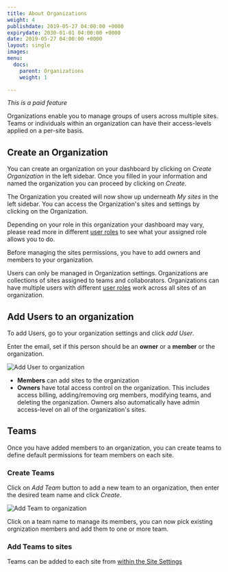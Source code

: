 ```yaml
---
title: About Organizations
weight: 4
publishdate: 2019-05-27 04:00:00 +0000
expirydate: 2030-01-01 04:00:00 +0000
date: 2019-05-27 04:00:00 +0000
layout: single
images:
menu:
  docs:
    parent: Organizations
    weight: 1

---
```


*This is a paid feature*

Organizations enable you to manage groups of users across multiple sites. Teams or individuals within an organization can have their access-levels applied on a per-site basis.

## Create an Organization

You can create an organization on your dashboard by clicking on _Create Organization_ in the left sidebar.
Once you filled in your information and named the organization you can proceed by clicking on _Create_.

The Organization you created will now show up underneath _My sites_ in the left sidebar. You can access the Organization's sites and settings by clicking on the Organization.

Depending on your role in this organization your dashboard may vary, please read more in different [user roles](/docs/settings/collaborators/#site-access-levels) to see what your assigned role allows you to do.

Before managing the sites permissions, you have to add owners and members to your organization.

Users can only be managed in Organization settings. Organizations are collections of sites assigned to teams and collaborators.
Organizations can have multiple users with different [user roles](#site-access-levels) work across all sites of an organization.

## Add Users to an organization

To add Users, go to your organization settings and click _add User_.

Enter the email, set if this person should be an **owner** or a **member** or the organization.

![Add User to organization](/uploads/2019/05/add-user-to-org.png)

- **Members** can add sites to the organization
- **Owners** have total access control on the organization. This includes access billing, adding/removing org members, modifying teams, and deleting the organization. Owners also automatically have admin access-level on all of the organization's sites.

## Teams

Once you have added members to an organization, you can create teams to define default permissions for team members on each site.

### Create Teams

Click on _Add Team_ button to add a new team to an organization, then enter the desired team name and click _Create_.

![Add Team to organization](/uploads/2019/05/add-team.png)

Click on a team name to manage its members, you can now pick existing orgnization members and add them to one or more team.

### Add Teams to sites

Teams can be added to each site from [within the Site Settings](/docs/settings/collaborators/#teams)

